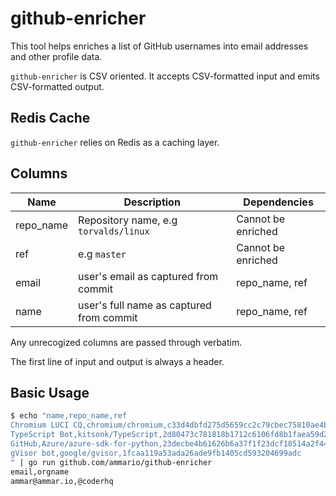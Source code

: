 # github-enricher

This tool helps enriches a list of GitHub usernames into email addresses and other profile data.

`github-enricher` is CSV oriented. It accepts CSV-formatted input and emits CSV-formatted output.

## Redis Cache

`github-enricher` relies on Redis as a caching layer.

## Columns

| Name      | Description                              | Dependencies       |
| --------- | ---------------------------------------- | ------------------ |
| repo_name | Repository name, e.g `torvalds/linux`    | Cannot be enriched |
| ref       | e.g   `master`                           | Cannot be enriched |
| email     | user's email as captured from commit     | repo_name, ref     |
| name      | user's full name as captured from commit | repo_name, ref     |

Any unrecogized columns are passed through verbatim.

The first line of input and output is always a header.

## Basic Usage

```bash
$ echo "name,repo_name,ref
Chromium LUCI CQ,chromium/chromium,c33d4dbfd275d5659cc2c79cbec75810ae4bdd37
TypeScript Bot,kitsonk/TypeScript,2d80473c781818b1712c6106fd8b1faea59d25ae
GitHub,Azure/azure-sdk-for-python,23decbe4b61626b6a37f1f23dcf18514a2f445a5
gVisor bot,google/gvisor,1fcaa119a53ada26ade9fb1405cd593204699adc
" | go run github.com/ammario/github-enricher
email,orgname
ammar@ammar.io,@coderhq
```
